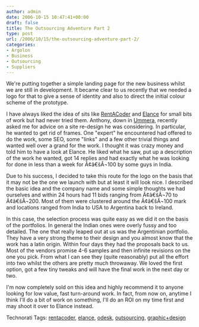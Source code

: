 ```yaml
---
author: admin
date: 2006-10-15 10:47:41+00:00
draft: false
title: The Outsourcing Adventure Part 2
type: post
url: /2006/10/15/the-outsourcing-adventure-part-2/
categories:
- Argolon
- Business
- Outsourcing
- Suppliers
---
```


We're putting together a simple landing page for the new business whilst we are still in development. It became clear to us recently that we needed a logo for that to give a sense of identity and also to direct the initial colour scheme of the prototype.

I have always liked the idea of sits like [RentACoder](http://www.rentacoder.com/) and [Elance](http://www.elance.com/) for small bits of work but had never tried them. Anthony, down in [Ummera](http://www.ummera.com/), recently asked me for advice on a site re-design he was considering. In particular, he wanted to get rid of frames. One "expert" he encountered had offered to do the work, some SEO, some "links" and a few other trivial things and wanted well over a grand for the work. I thought it was crazy money and told him to have a look at Elance. He liked what he saw, put up a description of the work he wanted, got 14 replies and had exactly what he was looking for done in less than a week for Ã¢â€šÂ¬100 by some guys in India.

Due to his success, I decided to take this route for the logo on the basis that it may not be the one we launch with but at least it will look nice. I described the basic idea and the company name and some simple thoughts we had ourselves and within 24 hours had 11 bids ranging from Ã¢â€šÂ¬70 to Ã¢â€šÂ¬200. Most of them were clustered around the Ã¢â€šÂ¬100 mark and locations ranged from India to USA to Argentina back to Ireland.

In this case, the selection process was quite easy as we did it on the basis of the portfolios. In general the Indian ones were overly fussy and too detailed. The one that really leaped out at us was the Argentinian portfolio. They have a very strong theme to their design and you almost know that the work has a latin origin. Within four days they had the proposals back to us. Most of the vendors promise 4-6 samples and then infinite revisions on the one you pick. From what I can see they (quite reasonably) put all the effort into two whilst the others are pretty much throwaway. We loved the first option, got a few tiny tweaks and will have the final work in the next day or two.

I'm now completely sold on this idea and highly recommend it to anyone looking for low value, fast turn-around work. In fact, from now on, anytime I think I'll do a bit of work on something, I'll do an ROI on my time first and may shoot it over to Elance instead.

Technorati Tags: [rentacoder](http://www.technorati.com/tags/rentacoder), [elance](http://www.technorati.com/tags/elance), [odesk](http://www.technorati.com/tags/odesk), [outsourcing](http://www.technorati.com/tags/outsourcing), [graphic+design](http://www.technorati.com/tags/graphic+design)


